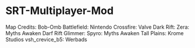 # SRT-Multiplayer-Mod





Map Credits:
Bob-Omb Battlefield: Nintendo
Crossfire: Valve
Dark Rift: Zera: Myths Awaken
Darf Rift Glimmer: Spyro: Myths Awaken
Tall Plains: Krome Studios
vsh_crevice_b5: Werbads

